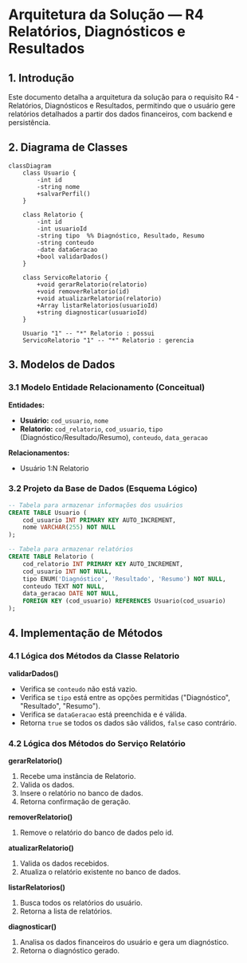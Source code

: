 
# Arquitetura da Solução — R4 Relatórios, Diagnósticos e Resultados

## 1. Introdução

Este documento detalha a arquitetura da solução para o requisito R4 - Relatórios, Diagnósticos e Resultados, permitindo que o usuário gere relatórios detalhados a partir dos dados financeiros, com backend e persistência.

## 2. Diagrama de Classes

```mermaid
classDiagram
    class Usuario {
        -int id
        -string nome
        +salvarPerfil()
    }

    class Relatorio {
        -int id
        -int usuarioId
        -string tipo  %% Diagnóstico, Resultado, Resumo
        -string conteudo
        -date dataGeracao
        +bool validarDados()
    }

    class ServicoRelatorio {
        +void gerarRelatorio(relatorio)
        +void removerRelatorio(id)
        +void atualizarRelatorio(relatorio)
        +Array listarRelatorios(usuarioId)
        +string diagnosticar(usuarioId)
    }

    Usuario "1" -- "*" Relatorio : possui
    ServicoRelatorio "1" -- "*" Relatorio : gerencia
```

## 3. Modelos de Dados

### 3.1 Modelo Entidade Relacionamento (Conceitual)

**Entidades:**

- **Usuário:** `cod_usuario`, `nome`
- **Relatorio:** `cod_relatorio`, `cod_usuario`, `tipo` (Diagnóstico/Resultado/Resumo), `conteudo`, `data_geracao`

**Relacionamentos:**

- Usuário 1:N Relatorio

### 3.2 Projeto da Base de Dados (Esquema Lógico)

```sql
-- Tabela para armazenar informações dos usuários
CREATE TABLE Usuario (
    cod_usuario INT PRIMARY KEY AUTO_INCREMENT,
    nome VARCHAR(255) NOT NULL
);

-- Tabela para armazenar relatórios
CREATE TABLE Relatorio (
    cod_relatorio INT PRIMARY KEY AUTO_INCREMENT,
    cod_usuario INT NOT NULL,
    tipo ENUM('Diagnóstico', 'Resultado', 'Resumo') NOT NULL,
    conteudo TEXT NOT NULL,
    data_geracao DATE NOT NULL,
    FOREIGN KEY (cod_usuario) REFERENCES Usuario(cod_usuario)
);
```

## 4. Implementação de Métodos

### 4.1 Lógica dos Métodos da Classe Relatorio

**validarDados()**

- Verifica se `conteudo` não está vazio.
- Verifica se `tipo` está entre as opções permitidas ("Diagnóstico", "Resultado", "Resumo").
- Verifica se `dataGeracao` está preenchida e é válida.
- Retorna `true` se todos os dados são válidos, `false` caso contrário.

### 4.2 Lógica dos Métodos do Serviço Relatório

**gerarRelatorio()**
1. Recebe uma instância de Relatorio.
2. Valida os dados.
3. Insere o relatório no banco de dados.
4. Retorna confirmação de geração.

**removerRelatorio()**
1. Remove o relatório do banco de dados pelo id.

**atualizarRelatorio()**
1. Valida os dados recebidos.
2. Atualiza o relatório existente no banco de dados.

**listarRelatorios()**
1. Busca todos os relatórios do usuário.
2. Retorna a lista de relatórios.

**diagnosticar()**
1. Analisa os dados financeiros do usuário e gera um diagnóstico.
2. Retorna o diagnóstico gerado.

